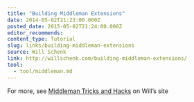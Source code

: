 ```yaml
---
title: "Building Middleman Extensions"
date: 2014-05-02T21:23:00.000Z
posted_date: 2015-05-02T21:24:00.000Z
editor_recommends:
content_type: Tutorial
slug: links/building-middleman-extensions
source: Will Schenk
link: http://willschenk.com/building-middleman-extensions/
tool:
  - tool/middleman.md
---
```

For more, see [Middleman Tricks and Hacks](http://willschenk.com/middleman-tricks-and-hacks/) on Will’s site



